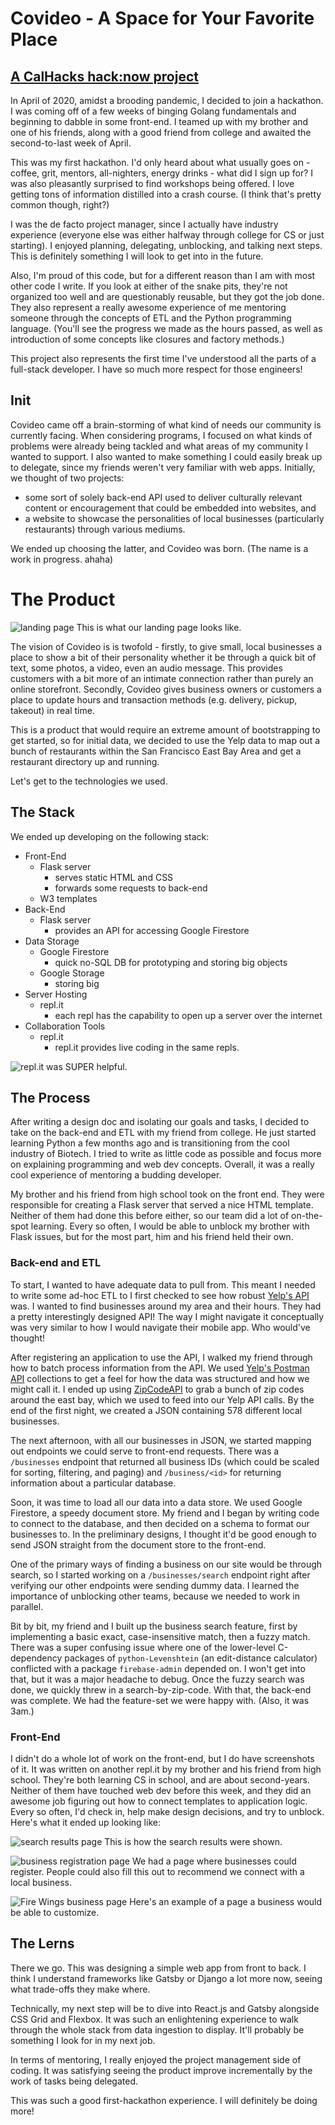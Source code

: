 # Covideo - A Space for Your Favorite Place

## [A CalHacks hack:now project](https://hacknow.calhacks.io/)

In April of 2020, amidst a brooding pandemic, I decided to join a hackathon. I was coming off of a few weeks of binging Golang fundamentals and beginning to dabble in some front-end. I teamed up with my brother and one of his friends, along with a good friend from college and awaited the second-to-last week of April.

This was my first hackathon. I'd only heard about what usually goes on - coffee, grit, mentors, all-nighters, energy drinks - what did I sign up for? I was also pleasantly surprised to find workshops being offered. I love getting tons of information distilled into a crash course. (I think that's pretty common though, right?)

I was the de facto project manager, since I actually have industry experience (everyone else was either halfway through college for CS or just starting). I enjoyed planning, delegating, unblocking, and talking next steps. This is definitely something I will look to get into in the future.

Also, I'm proud of this code, but for a different reason than I am with most other code I write. If you look at either of the snake pits, they're not organized too well and are questionably reusable, but they got the job done. They also represent a really awesome experience of me mentoring someone through the concepts of ETL and the Python programming language. (You'll see the progress we made as the hours passed, as well as introduction of some concepts like closures and factory methods.)

This project also represents the first time I've understood all the parts of a full-stack developer. I have so much more respect for those engineers!

## Init

Covideo came off a brain-storming of what kind of needs our community is currently facing. When considering programs, I focused on what kinds of problems were already being tackled and what areas of my community I wanted to support. I also wanted to make something I could easily break up to delegate, since my friends weren't very familiar with web apps. Initially, we thought of two projects:

- some sort of solely back-end API used to deliver culturally relevant content or encouragement that could be embedded into websites, and
- a website to showcase the personalities of local businesses (particularly restaurants) through various mediums.

We ended up choosing the latter, and Covideo was born. (The name is a work in progress. ahaha)

# The Product

![landing page](static/landing-page.jpg)
This is what our landing page looks like.

The vision of Covideo is is twofold - firstly, to give small, local businesses a place to show a bit of their personality whether it be through a quick bit of text, some photos, a video, even an audio message. This provides customers with a bit more of an intimate connection rather than purely an online storefront. Secondly, Covideo gives business owners or customers a place to update hours and transaction methods (e.g. delivery, pickup, takeout) in real time.

This is a product that would require an extreme amount of bootstrapping to get started, so for initial data, we decided to use the Yelp data to map out a bunch of restaurants within the San Francisco East Bay Area and get a restaurant directory up and running.

Let's get to the technologies we used.

## The Stack

We ended up developing on the following stack:
- Front-End
    - Flask server
        - serves static HTML and CSS
        - forwards some requests to back-end
    - W3 templates
- Back-End
    - Flask server
        - provides an API for accessing Google Firestore
- Data Storage
    - Google Firestore
        - quick no-SQL DB for prototyping and storing big objects
    - Google Storage
        - storing big
- Server Hosting
    - repl.it
        - each repl has the capability to open up a server over the internet
- Collaboration Tools
    - repl.it
        - repl.it provides live coding in the same repls.

![repl.it was SUPER helpful.](static/repl-it-backend.png)

## The Process

After writing a design doc and isolating our goals and tasks, I decided to take on the back-end and ETL with my friend from college. He just started learning Python a few months ago and is transitioning from the cool industry of Biotech. I tried to write as little code as possible and focus more on explaining programming and web dev concepts. Overall, it was a really cool experience of mentoring a budding developer.

My brother and his friend from high school took on the front end. They were responsible for creating a Flask server that served a nice HTML template. Neither of them had done this before either, so our team did a lot of on-the-spot learning. Every so often, I would be able to unblock my brother with Flask issues, but for the most part, him and his friend held their own.

### Back-end and ETL
To start, I wanted to have adequate data to pull from. This meant I needed to write some ad-hoc ETL to  I first checked to see how robust [Yelp's API](https://www.yelp.com/developers/documentation/v3) was. I wanted to find businesses around my area and their hours. They had a pretty interestingly designed API! The way I might navigate it conceptually was very similar to how I would navigate their mobile app. Who would've thought!

After registering an application to use the API, I walked my friend through how to batch process information from the API. We used [Yelp's Postman API](https://www.getpostman.com/run-collection/6b506a43109229cb2798) collections to get a feel for how the data was structured and how we might call it. I ended up using [ZipCodeAPI](https://www.zipcodeapi.com/API#radius) to grab a bunch of zip codes around the east bay, which we used to feed into our Yelp API calls. By the end of the first night, we created a JSON containing 578 different local businesses.

The next afternoon, with all our businesses in JSON, we started mapping out endpoints we could serve to front-end requests. There was a `/businesses` endpoint that returned all business IDs (which could be scaled for sorting, filtering, and paging) and `/business/<id>` for returning information about a particular database.

Soon, it was time to load all our data into a data store. We used Google Firestore, a speedy document store. My friend and I began by writing code to connect to the database, and then decided on a schema to format our businesses to. In the preliminary designs, I thought it'd be good enough to send JSON straight from the document store to the front-end.

One of the primary ways of finding a business on our site would be through search, so I started working on a `/businesses/search` endpoint right after verifying our other endpoints were sending dummy data. I learned the importance of unblocking other teams, because we needed to work in parallel.

Bit by bit, my friend and I built up the business search feature, first by implementing a basic exact, case-insensitive match, then a fuzzy match. There was a super confusing issue where one of the lower-level C-dependency packages of `python-Levenshtein` (an edit-distance calculator) conflicted with a package `firebase-admin` depended on. I won't get into that, but it was a major headache to debug. Once the fuzzy search was done, we quickly threw in a search-by-zip-code. With that, the back-end was complete. We had the feature-set we were happy with. (Also, it was 3am.)

### Front-End

I didn't do a whole lot of work on the front-end, but I do have screenshots of it. It was written on another repl.it by my brother and his friend from high school. They're both learning CS in school, and are about second-years. Neither of them have touched web dev before this week, and they did an awesome job figuring out how to connect templates to application logic. Every so often, I'd check in, help make design decisions, and try to unblock. Here's what it ended up looking like:

![search results page](static/search.jpg)
This is how the search results were shown.

![business registration page](static/business-registration.png)
We had a page where businesses could register. People could also fill this out to recommend we connect with a local business.

![Fire Wings business page](static/business.jpg)
Here's an example of a page a business would be able to customize.

## The Lerns

There we go. This was designing a simple web app from front to back. I think I understand frameworks like Gatsby or Django a lot more now, seeing what trade-offs they make where.

Technically, my next step will be to dive into React.js and Gatsby alongside CSS Grid and Flexbox. It was such an enlightening experience to walk through the whole stack from data ingestion to display. It'll probably be something I look for in my next job.

In terms of mentoring, I really enjoyed the project management side of coding. It was satisfying seeing the product improve incrementally by the work of tasks being delegated.

This was such a good first-hackathon experience. I will definitely be doing more!
